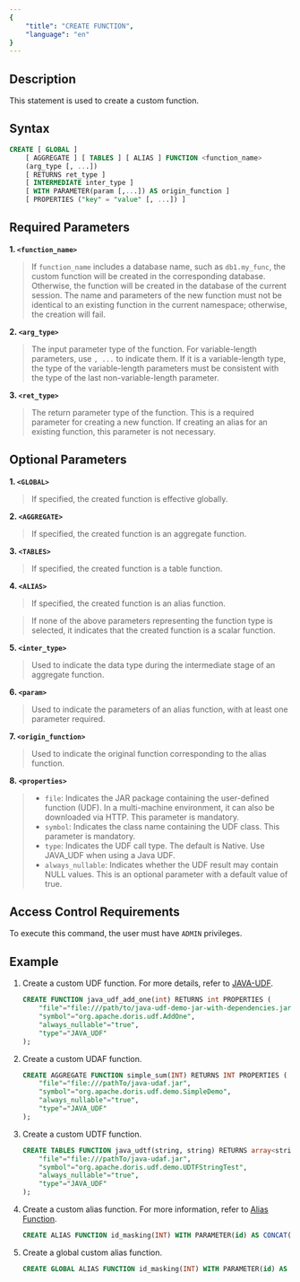 ```yaml
---
{
    "title": "CREATE FUNCTION",
    "language": "en"
}
---
```


<!--
Licensed to the Apache Software Foundation (ASF) under one
or more contributor license agreements.  See the NOTICE file
distributed with this work for additional information
regarding copyright ownership.  The ASF licenses this file
to you under the Apache License, Version 2.0 (the
"License"); you may not use this file except in compliance
with the License.  You may obtain a copy of the License at

  http://www.apache.org/licenses/LICENSE-2.0

Unless required by applicable law or agreed to in writing,
software distributed under the License is distributed on an
"AS IS" BASIS, WITHOUT WARRANTIES OR CONDITIONS OF ANY
KIND, either express or implied.  See the License for the
specific language governing permissions and limitations
under the License.
-->

## Description

This statement is used to create a custom function.

## Syntax


```sql
CREATE [ GLOBAL ] 
    [ AGGREGATE ] [ TABLES ] [ ALIAS ] FUNCTION <function_name>
    (arg_type [, ...])
    [ RETURNS ret_type ]
    [ INTERMEDIATE inter_type ]
    [ WITH PARAMETER(param [,...]) AS origin_function ]
    [ PROPERTIES ("key" = "value" [, ...]) ]
```

## Required Parameters

**1. `<function_name>`**

> If `function_name` includes a database name, such as `db1.my_func`, the custom function will be created in the corresponding database. Otherwise, the function will be created in the database of the current session. The name and parameters of the new function must not be identical to an existing function in the current namespace; otherwise, the creation will fail.

**2. `<arg_type>`**

> The input parameter type of the function. For variable-length parameters, use `, ...` to indicate them. If it is a variable-length type, the type of the variable-length parameters must be consistent with the type of the last non-variable-length parameter.

**3. `<ret_type>`**

> The return parameter type of the function. This is a required parameter for creating a new function. If creating an alias for an existing function, this parameter is not necessary.

## Optional Parameters

**1. `<GLOBAL>`**

> If specified, the created function is effective globally.

**2. `<AGGREGATE>`**

> If specified, the created function is an aggregate function.

**3. `<TABLES>`**

> If specified, the created function is a table function.

**4. `<ALIAS>`**

> If specified, the created function is an alias function.

> If none of the above parameters representing the function type is selected, it indicates that the created function is a scalar function.

**5. `<inter_type>`**

> Used to indicate the data type during the intermediate stage of an aggregate function.

**6. `<param>`**

> Used to indicate the parameters of an alias function, with at least one parameter required.

**7. `<origin_function>`**

> Used to indicate the original function corresponding to the alias function.

**8. `<properties>`**

> - `file`: Indicates the JAR package containing the user-defined function (UDF). In a multi-machine environment, it can also be downloaded via HTTP. This parameter is mandatory.
> - `symbol`: Indicates the class name containing the UDF class. This parameter is mandatory.
> - `type`: Indicates the UDF call type. The default is Native. Use JAVA_UDF when using a Java UDF.
> - `always_nullable`: Indicates whether the UDF result may contain NULL values. This is an optional parameter with a default value of true.

## Access Control Requirements

To execute this command, the user must have `ADMIN` privileges.

## Example

1. Create a custom UDF function. For more details, refer to [JAVA-UDF](../../../query-data/udf/java-user-defined-function).

   

   ```sql
   CREATE FUNCTION java_udf_add_one(int) RETURNS int PROPERTIES (
       "file"="file:///path/to/java-udf-demo-jar-with-dependencies.jar",
       "symbol"="org.apache.doris.udf.AddOne",
       "always_nullable"="true",
       "type"="JAVA_UDF"
   );
   ```

2. Create a custom UDAF function.

   

   ```sql
   CREATE AGGREGATE FUNCTION simple_sum(INT) RETURNS INT PROPERTIES (
       "file"="file:///pathTo/java-udaf.jar",
       "symbol"="org.apache.doris.udf.demo.SimpleDemo",
       "always_nullable"="true",
       "type"="JAVA_UDF"
   );
   ```

3. Create a custom UDTF function.

   

   ```sql
   CREATE TABLES FUNCTION java_udtf(string, string) RETURNS array<string> PROPERTIES (
       "file"="file:///pathTo/java-udaf.jar",
       "symbol"="org.apache.doris.udf.demo.UDTFStringTest",
       "always_nullable"="true",
       "type"="JAVA_UDF"
   );
   ```

4. Create a custom alias function. For more information, refer to [Alias Function](../../../query-data/udf/alias-function).

   

   ```sql
   CREATE ALIAS FUNCTION id_masking(INT) WITH PARAMETER(id) AS CONCAT(LEFT(id, 3), '****', RIGHT(id, 4));
   ```

5. Create a global custom alias function.

   

   ```sql
   CREATE GLOBAL ALIAS FUNCTION id_masking(INT) WITH PARAMETER(id) AS CONCAT(LEFT(id, 3), '****', RIGHT(id, 4));
   ```